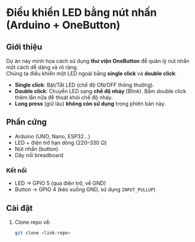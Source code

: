 # Điều khiển LED bằng nút nhấn (Arduino + OneButton)

## Giới thiệu
Dự án này minh họa cách sử dụng **thư viện OneButton** để quản lý nút nhấn một cách dễ dàng và rõ ràng.  
Chúng ta điều khiển một LED ngoài bằng **single click** và **double click**:

- **Single click**: Bật/Tắt LED (chế độ ON/OFF thông thường).
- **Double click**: Chuyển LED sang **chế độ nháy** (Blink). Bấm double click thêm lần nữa để thoát khỏi chế độ nháy.
- **Long press** (giữ lâu) **không còn sử dụng** trong phiên bản này.

## Phần cứng
- Arduino (UNO, Nano, ESP32…)
- LED + điện trở hạn dòng (220–330 Ω)
- Nút nhấn (button)
- Dây nối breadboard

### Kết nối
- LED -> GPIO 5 (qua điện trở, về GND)
- Button -> GPIO 4 (kéo xuống GND, sử dụng `INPUT_PULLUP`)

## Cài đặt
1. Clone repo về:
   ```bash
   git clone <link-repo>
